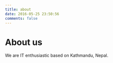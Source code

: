 ```yaml
---
title: about
date: 2016-05-25 23:50:56
comments: false
---
```

# About us

We are IT enthusiastic based on Kathmandu, Nepal.
